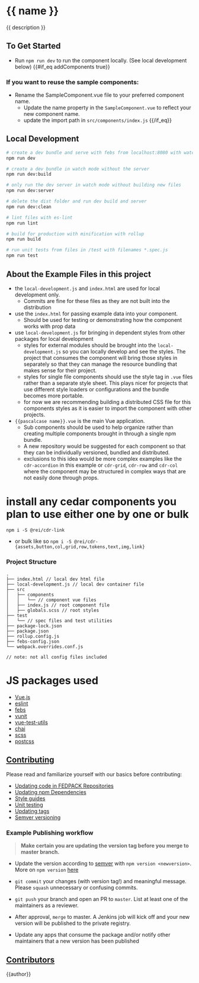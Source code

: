 # {{ name }}
{{ description }}

## To Get Started
* Run `npm run dev` to run the component locally. (See local development below)
{{#if_eq addComponents true}}
### If you want to reuse the sample components:
* Rename the SampleComponent.vue file to your preferred component name.
  * Update the name property in the `SampleComponent.vue` to reflect your new component name.
  * update the import path in `src/components/index.js`
{{/if_eq}}

## Local Development
``` bash
# create a dev bundle and serve with febs from localhost:8080 with watchers
npm run dev

# create a dev bundle in watch mode without the server
npm run dev:build

# only run the dev server in watch mode without building new files
npm run dev:server

# delete the dist folder and run dev build and server
npm run dev:clean

# lint files with es-lint
npm run lint

# build for production with minification with rollup
npm run build

# run unit tests from files in /test with filenames *.spec.js
npm run test

```
## About the Example Files in this project
* the `local-development.js` and `index.html` are used for local development only.
  * Commits are fine for these files as they are not built into the distribution
* use the `index.html` for passing example data into your component.
  * Should be used for testing or demonstrating how the component works with prop data
* use `local-development.js` for bringing in dependent styles from other packages for local development
  * styles for external modules should be brought into the `local-development.js` so you can locally develop and see the styles. The project that consumes the component will bring those styles in separately so that they can manage the resource bundling that makes sense for their project.
  * styles for single file components should use the style tag in `.vue` files rather than a separate style sheet. This plays nicer for projects that use different style loaders or configurations and the bundle becomes more portable.
  * for now we are recommending building a distributed CSS file for this components styles as it is easier to import the component with other projects.
* `{{pascalcase name}}.vue` is the main Vue application.
  * Sub components should be used to help organize rather than creating multiple components brought in through a single npm bundle.
  * A new repository would be suggested for each component so that they can be individually versioned, bundled and distributed.
  * exclusions to this idea would be more complex examples like the `cdr-accordion` in this example or `cdr-grid`, `cdr-row` and `cdr-col` where the component may be structured in complex ways that are not easily done through props.

# install any cedar components you plan to use either one by one or bulk
`npm i -S @rei/cdr-link`
- or bulk like so
`npm i -S @rei/cdr-{assets,button,col,grid,row,tokens,text,img,link}`

### Project Structure
```
.
├── index.html // local dev html file
├── local-development.js // local dev container file
├── src
│   ├── components
│   │   └── // component vue files
│   ├── index.js // root component file
│   ├── globals.scss // root styles
├── test
│   └── // spec files and test utilities
├── package-lock.json
├── package.json
├── rollup.config.js
├── febs-config.json
└── webpack.overrides.conf.js

// note: not all config files included
```

# JS packages used
* [Vue.js](https://github.com/vuejs/vue#readme)
* [eslint](https://eslint.org/)
* [febs](https://github.com/rei/febs#readme)
* [vunit](https://github.com/rei/vunit)
* [vue-test-utils](https://vue-test-utils.vuejs.org/)
* [chai](https://www.chaijs.com/)
* [scss](https://sass-lang.com/)
* [postcss](https://postcss.org/)

## <a name="contributing" href="#contributing">Contributing</a>

Please read and familiarize yourself with our basics before contributing:

* [Updating code in FEDPACK Repositories](https://confluence.rei.com/display/FED/Updating+Code+in+FEDPACK+Repositories)
* [Updating npm Dependencies](https://confluence.rei.com/display/FED/Updating+npm+Dependencies)
* [Style guides](https://github.com/rei/code-style-guides)
* [Unit testing](https://confluence.rei.com/display/FED/Unit+Testing+on+the+Frontend)
* [Updating tags](https://confluence.rei.com/display/FED/Updating+Code+in+FEDPACK+Repositories#UpdatingCodeinFEDPACKRepositories-git-tag)
* [Semver versioning](http://semver.org/)

### Example Publishing workflow

> **Make certain you are updating the version tag before you merge to master branch.**

* Update the version according to [semver](http://semver.org/) with `npm version <newversion>`. More on `npm version` [here](https://docs.npmjs.com/cli/version)
* `git commit` your changes (with version tag!) and meaningful message. Please `squash` unnecessary or confusing commits.
* `git push` your branch and open an PR to `master`. List at least one of the maintainers as a reviewer.

* After approval, `merge` to master. A Jenkins job will kick off and your new version will be published to the private registry.
* Update any apps that consume the package and/or notify other maintainers that a new version has been published

## <a name="author" href="#author">Contributors</a>
{{author}}
